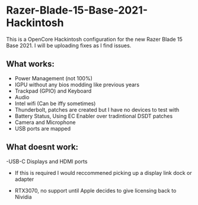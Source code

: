 # Razer-Blade-15-Base-2021-Hackintosh
This is a OpenCore Hackintosh configuration for the new Razer Blade 15 Base 2021. 
I will be uploading fixes as I find issues.

## What works:
- Power Management (not 100%)
- IGPU without any bios modding like previous years
- Trackpad (GPIO) and Keyboard
- Audio
- Intel wifi (Can be iffy sometimes)
- Thunderbolt, patches are created but I have no devices to test with
- Battery Status, Using EC Enabler over tradintional DSDT patches
- Camera and Microphone
- USB ports are mapped

## What doesnt work:
-USB-C Displays and HDMI ports
+ If this is required I would reccommened picking up a display link dock or adapter
- RTX3070, no support until Apple decides to give licensing back to Nividia

